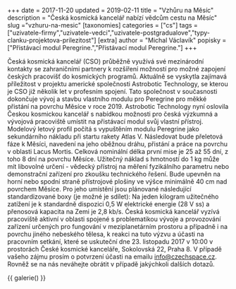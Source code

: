 +++
date = 2017-11-20
updated = 2019-02-11
title = "Vzhůru na Měsíc"
description = "Česká kosmická kancelář nabízí vědcům cestu na Měsíc"
slug ="vzhuru-na-mesic"
[taxonomies]
categories = ["cs"]
tags = ["uzivatele-firmy","uzivatele-vedci","uzivatele-postgradualove","typy-clanku-projektova-prilezitost"]
[extra]
author = "Michal Václavík"
popisky = ["Přistávací modul Peregrine.","Přistávací modul Peregrine."]
+++

Česká kosmická kancelář (CSO) průběžně využívá své mezinárodní kontakty se zahraničními partnery k rozšíření možností pro možné zapojení českých pracovišť do kosmických programů. Aktuálně se vyskytla zajímavá příležitost v projektu americké společnosti Astrobotic Technology, se kterou je CSO již několik let v profesním spojení. Tato společnost v současnosti dokončuje vývoj a stavbu vlastního modulu pro Peregrine pro měkké přistání na povrchu Měsíce v roce 2019. Astrobotic Technology nyní oslovila Českou kosmickou kancelář s nabídkou možnosti pro česká výzkumná a vývojová pracoviště umístit na přistávací modul svůj vlastní přístroj. Modelový letový profil počítá s vypuštěním modulu Peregrine jako sekundárního nákladu při startu rakety Atlas V. Následovat bude přeletová fáze k Měsíci, navedení na jeho oběžnou dráhu, přistání a práce na povrchu v oblasti Lacus Mortis. Celková nominální délka první mise je 25 až 55 dní, z toho 8 dní na povrchu Měsíce. Užitečný náklad s hmotností do 1 kg může mít libovolné určení - vědecký přístroj na měření fyzikálního parametru nebo demonstrační zařízení pro zkoušku technického řešení. Bude upevněn na horní nebo spodní straně přístrojové plošiny ve výšce minimálně 40 cm nad povrchem Měsíce. Pro jeho umístění jsou plánované následující standardizované boxy (je možné je sdílet): Na jeden kilogram užitečného zatížení je k standardně dispozici 0,5 W elektrické energie (28 V ss) a přenosová kapacita na Zemi je 2,8 kb/s. Česká kosmická kancelář vyzívá pracoviště aktivní v oblasti spojené s problematikou vývoje a provozování zařízení určených pro fungování v meziplanetárním prostoru a případně i na povrchu jiného nebeského tělesa, k reakci na tuto výzvu a účasti na pracovním setkání, které se uskuteční dne 23. listopadu 2017 v 10:00 v prostorách České kosmické kanceláře, Sokolovská 22, Praha 8. V případě vašeho zájmu prosím o potvrzení účasti na emailu info@czechspace.cz. Rovněž se na nás neváhejte obrátit v případě jakýchkoli dalších dotazů.

{{ galerie() }}

